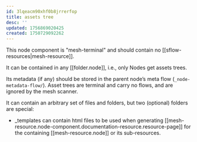 ```yaml
---
id: 3lqeacm90xhf0b8jrrerfop
title: assets tree
desc: ''
updated: 1756869020425
created: 1750729092262
---
```


This node component is "mesh-terminal" and should contain no [[sflow-resources|mesh-resource]]. 

It can be contained in any [[folder.node]], i.e., only Nodes get assets trees.

Its metadata (if any) should be stored in the parent node’s meta flow (`_node-metadata-flow/`). Asset trees are terminal and carry no flows, and are ignored by the mesh scanner.

It can contain an arbitrary set of files and folders, but two (optional) folders are special:
- _templates can contain html files to be used when generating [[mesh-resource.node-component.documentation-resource.resource-page]] for the containing [[mesh-resource.node]] or its sub-resources.
